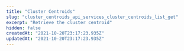 ```yaml
---
title: "Cluster Centroids"
slug: "cluster_centroids_api_services_cluster_centroids_list_get"
excerpt: "Retrieve the cluster centroid"
hidden: false
createdAt: "2021-10-20T23:17:23.935Z"
updatedAt: "2021-10-20T23:17:23.935Z"
---
```

